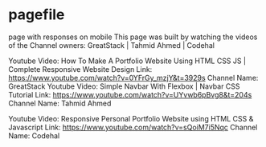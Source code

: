 # pagefile
page with responses on mobile
This page was built by watching the videos of the Channel owners:
GreatStack | Tahmid Ahmed | Codehal




Youtube Video: How To Make A Portfolio Website Using HTML CSS JS | Complete Responsive Website Design
Link: https://www.youtube.com/watch?v=0YFrGy_mzjY&t=3929s
Channel Name: GreatStack
Youtube Video: Simple Navbar With Flexbox | Navbar CSS Tutorial
Link: https://www.youtube.com/watch?v=UYvwb6pBvg8&t=204s
Channel Name: Tahmid Ahmed

Youtube Video: Responsive Personal Portfolio Website using HTML CSS & Javascript
Link: https://www.youtube.com/watch?v=sQoiM7i5Nqc
Channel Name: Codehal

